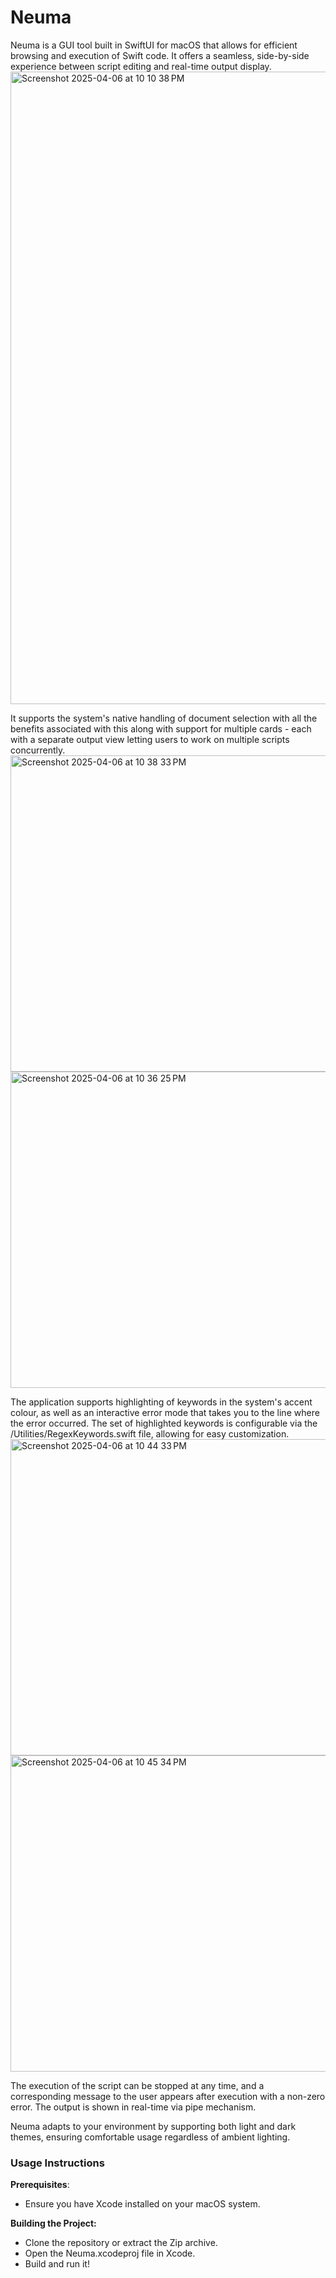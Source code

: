 # Neuma

Neuma is a GUI tool built in SwiftUI for macOS that allows for efficient browsing and execution of Swift code. It offers a seamless, side-by-side experience between script editing and real-time output display.
<img width="1012" alt="Screenshot 2025-04-06 at 10 10 38 PM" src="https://github.com/user-attachments/assets/6453dd07-415d-410f-9fea-f0c2c118f28f" />

It supports the system's native handling of document selection with all the benefits associated with this along with support for multiple cards - each with a separate output view letting users to work on multiple scripts concurrently.
<img width="506" alt="Screenshot 2025-04-06 at 10 38 33 PM" src="https://github.com/user-attachments/assets/821941b8-d14c-4040-8fe5-57e4191a6a34" />
<img width="506" alt="Screenshot 2025-04-06 at 10 36 25 PM" src="https://github.com/user-attachments/assets/b3450e7d-c474-40e0-ab55-372d5573369c" />

The application supports highlighting of keywords in the system's accent colour, as well as an interactive error mode that takes you to the line where the error occurred. The set of highlighted keywords is configurable via the /Utilities/RegexKeywords.swift file, allowing for easy customization.
<img width="506" alt="Screenshot 2025-04-06 at 10 44 33 PM" src="https://github.com/user-attachments/assets/39a4e814-4f56-4e7c-89c3-1262f34ff6bc" />
<img width="506" alt="Screenshot 2025-04-06 at 10 45 34 PM" src="https://github.com/user-attachments/assets/ae774b56-2c00-48f0-88cb-61cdd702778b" />

The execution of the script can be stopped at any time, and a corresponding message to the user appears after execution with a non-zero error. The output is shown in real-time via pipe mechanism.

Neuma adapts to your environment by supporting both light and dark themes, ensuring comfortable usage regardless of ambient lighting.

### Usage Instructions

**Prerequisites**: 
- Ensure you have Xcode installed on your macOS system.

**Building the Project:**
- Clone the repository or extract the Zip archive.
- Open the Neuma.xcodeproj file in Xcode.
- Build and run it!
